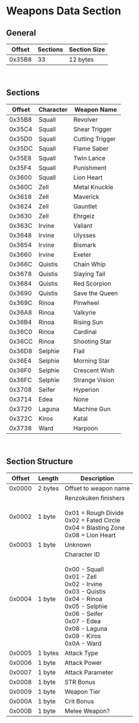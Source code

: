 # Weapons Data Section
## General
| Offset        | Sections | Section Size |
| ------------- | ---------| -------------|
| 0x35B8        | 33       | 12 bytes     |
<br/>

## Sections
| Offset        | Character | Weapon Name       |
| ------------- | --------- | ----------------- |
| 0x35B8        | Squall    | Revolver          |
| 0x35C4        | Squall    | Shear Trigger     |
| 0x35D0        | Squall    | Cutting Trigger   |
| 0x35DC        | Squall    | Flame Saber       |
| 0x35E8        | Squall    | Twin Lance        |
| 0x35F4        | Squall    | Punishment        |
| 0x3600        | Squall    | Lion Heart        |
| 0x360C        | Zell      | Metal Knuckle     |
| 0x3618        | Zell      | Maverick          |
| 0x3624        | Zell      | Gauntlet          |
| 0x3630        | Zell      | Ehrgeiz           |
| 0x363C        | Irvine    | Valiant           |
| 0x3648        | Irvine    | Ulysses           |
| 0x3654        | Irvine    | Bismark           |
| 0x3660        | Irvine    | Exeter            |
| 0x366C        | Quistis   | Chain Whip        |
| 0x3678        | Quistis   | Slaying Tail      |
| 0x3684        | Quistis   | Red Scorpion      |
| 0x3690        | Quistis   | Save the Queen    |
| 0x369C        | Rinoa     | Pinwheel          |
| 0x36A8        | Rinoa     | Valkyrie          |
| 0x36B4        | Rinoa     | Rising Sun        |
| 0x36C0        | Rinoa     | Cardinal          |
| 0x36CC        | Rinoa     | Shooting Star     |
| 0x36D8        | Selphie   | Flail             |
| 0x36E4        | Selphie   | Morning Star      |
| 0x36F0        | Selphie   | Crescent Wish     |
| 0x36FC        | Selphie   | Strange Vision    |
| 0x3708        | Seifer    | Hyperion          |
| 0x3714        | Edea      | None              |
| 0x3720        | Laguna    | Machine Gun       |
| 0x372C        | Kiros     | Katal             |
| 0x3738        | Ward      | Harpoon           |
<br/>

## Section Structure
| Offset        | Length        | Description           |
| ------------- | ------------- | --------------------- |
| 0x0000        | 2 bytes       | Offset to weapon name |
| 0x0002        | 1 byte        | Renzokuken finishers<br/><br/> 0x01 = Rough Divide<br/> 0x02 = Fated Circle<br/> 0x04 = Blasting Zone<br/> 0x08 = Lion Heart |
| 0x0003        | 1 byte        | Unknown               |
| 0x0004        | 1 byte        | Character ID<br/><br/> 0x00 - Squall<br/> 0x01 - Zell<br/> 0x02 - Irvine<br/> 0x03 - Quistis<br/> 0x04 - Rinoa<br/> 0x05 - Selphie<br/> 0x06 - Seifer<br/> 0x07 - Edea<br/> 0x08 - Laguna<br/> 0x09 - Kiros<br/> 0x0A - Ward   |
| 0x0005        | 1 bytes       | Attack Type           |
| 0x0006        | 1 byte        | Attack Power          |
| 0x0007        | 1 byte        | Attack Parameter      |
| 0x0008        | 1 byte        | STR Bonus             |
| 0x0009        | 1 byte        | Weapon Tier           |
| 0x000A        | 1 byte        | Crit Bonus            |
| 0x000B        | 1 byte        | Melee Weapon?         |
